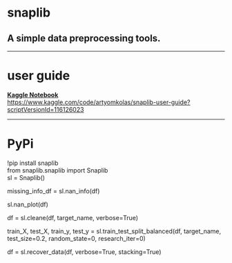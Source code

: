 <h1>snaplib</h1>
<h2>A simple data preprocessing tools.</h2>

____________________________________________

# user guide

**[Kaggle Notebook](https://www.kaggle.com/code/artyomkolas/snaplib-user-guide?scriptVersionId=116126023)**   
<https://www.kaggle.com/code/artyomkolas/snaplib-user-guide?scriptVersionId=116126023>


____________________________________________

# PyPi

!pip install snaplib     
from snaplib.snaplib import Snaplib     
sl = Snaplib()    
       

       
missing_info_df = sl.nan_info(df)     
      
sl.nan_plot(df)      
     
df = sl.cleane(df, target_name, verbose=True)     
      
train_X, test_X, train_y, test_y = sl.train_test_split_balanced(df, target_name, test_size=0.2, random_state=0, research_iter=0)     
      
df = sl.recover_data(df, verbose=True, stacking=True)    